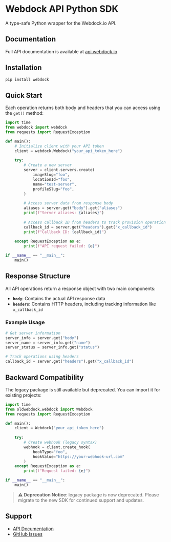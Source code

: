 # Webdock API Python SDK

A type-safe Python wrapper for the Webdock.io API.

## Documentation

Full API documentation is available at [api.webdock.io](https://api.webdock.io)

## Installation

```bash
pip install webdock
```

## Quick Start

Each operation returns both body and headers that you can access using the `get()` method:

```python
import time
from webdock import webdock
from requests import RequestException

def main():
    # Initialize client with your API token
    client = webdock.Webdock("your_api_token_here")
    
    try:
        # Create a new server
        server = client.servers.create(
            imageSlug="foo",
            locationId="foo",
            name="test-server",
            profileSlug="foo",
        )
        
        # Access server data from response body
        aliases = server.get("body").get("aliases")
        print(f"Server aliases: {aliases}")
        
        # Access callback ID from headers to track provision operation state
        callback_id = server.get("headers").get("x_callback_id")
        print(f"Callback ID: {callback_id}")
        
    except RequestException as e:
        print(f"API request failed: {e}")

if __name__ == "__main__":
    main()
```

## Response Structure

All API operations return a response object with two main components:

- **`body`**: Contains the actual API response data
- **`headers`**: Contains HTTP headers, including tracking information like `x_callback_id`

### Example Usage

```python
# Get server information
server_info = server.get("body")
server_name = server_info.get("name")
server_status = server_info.get("status")

# Track operations using headers
callback_id = server.get("headers").get("x_callback_id")
```

## Backward Compatibility

The legacy package is still available but deprecated. You can import it for existing projects:

```python
import time
from oldwebdock.webdock import Webdock
from requests import RequestException

def main():
    client = Webdock("your_api_token_here")
    
    try:
        # Create webhook (legacy syntax)
        webhook = client.create_hook(
            hookType="foo",
            hookValue="https://your-webhook-url.com"
        )
    except RequestException as e:
        print(f"Request failed: {e}")

if __name__ == "__main__":
    main()
```

> **⚠️ Deprecation Notice**: legacy package is now deprecated. Please migrate to the new SDK for continued support and updates.


## Support

- [API Documentation](https://api.webdock.io)
- [GitHub Issues](https://github.com/webdock-io/python-sdk/issues)
